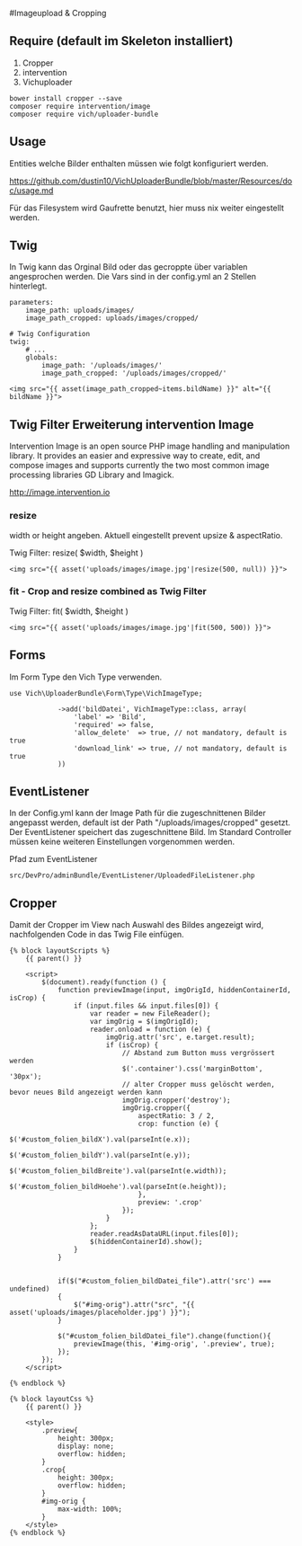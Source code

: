 #Imageupload & Cropping

## Require (default im Skeleton installiert)

1. Cropper 
2. intervention
3. Vichuploader

```
bower install cropper --save
composer require intervention/image
composer require vich/uploader-bundle
```

## Usage

Entities welche Bilder enthalten müssen wie folgt konfiguriert werden.

https://github.com/dustin10/VichUploaderBundle/blob/master/Resources/doc/usage.md

Für das Filesystem wird Gaufrette benutzt, hier muss nix weiter eingestellt werden.

## Twig

In Twig kann das Orginal Bild oder das gecroppte über variablen angesprochen werden. Die Vars sind 
in der config.yml an 2 Stellen hinterlegt.

```
parameters:
    image_path: uploads/images/
    image_path_cropped: uploads/images/cropped/
```

```
# Twig Configuration
twig:
    # ...
    globals:
        image_path: '/uploads/images/'
        image_path_cropped: '/uploads/images/cropped/'
```

```
<img src="{{ asset(image_path_cropped~items.bildName) }}" alt="{{ bildName }}">
```

## Twig Filter Erweiterung intervention Image
Intervention Image is an open source PHP image handling and manipulation library. It provides an easier and expressive way to create, edit, and compose images and supports currently the two most common image processing libraries GD Library and Imagick.

http://image.intervention.io

### resize
width or height angeben. Aktuell eingestellt prevent upsize & aspectRatio.

Twig Filter: resize( $width, $height )
```
<img src="{{ asset('uploads/images/image.jpg'|resize(500, null)) }}">
```

### fit - Crop and resize combined as Twig Filter

Twig Filter: fit( $width, $height )
```
<img src="{{ asset('uploads/images/image.jpg'|fit(500, 500)) }}">
```

## Forms

Im Form Type den Vich Type verwenden.

```
use Vich\UploaderBundle\Form\Type\VichImageType;

            ->add('bildDatei', VichImageType::class, array(
                'label' => 'Bild',
                'required' => false,
                'allow_delete'  => true, // not mandatory, default is true
                'download_link' => true, // not mandatory, default is true
            ))
```

## EventListener

In der Config.yml kann der Image Path für die zugeschnittenen Bilder angepasst werden, default ist der Path "/uploads/images/cropped" 
gesetzt. Der EventListener speichert das zugeschnittene Bild. Im Standard Controller müssen keine weiteren Einstellungen vorgenommen werden.

Pfad zum EventListener
```
src/DevPro/adminBundle/EventListener/UploadedFileListener.php
```

## Cropper

Damit der Cropper im View nach Auswahl des Bildes angezeigt wird, nachfolgenden Code in das Twig File einfügen.

```
{% block layoutScripts %}
    {{ parent() }}
    
    <script>
        $(document).ready(function () {
            function previewImage(input, imgOrigId, hiddenContainerId, isCrop) {
                if (input.files && input.files[0]) {
                    var reader = new FileReader();
                    var imgOrig = $(imgOrigId);
                    reader.onload = function (e) {
                        imgOrig.attr('src', e.target.result);
                        if (isCrop) {
                            // Abstand zum Button muss vergrössert werden
                            $('.container').css('marginBottom', '30px');
                            // alter Cropper muss gelöscht werden, bevor neues Bild angezeigt werden kann
                            imgOrig.cropper('destroy');
                            imgOrig.cropper({
                                aspectRatio: 3 / 2,
                                crop: function (e) {
                                    $('#custom_folien_bildX').val(parseInt(e.x));
                                    $('#custom_folien_bildY').val(parseInt(e.y));
                                    $('#custom_folien_bildBreite').val(parseInt(e.width));
                                    $('#custom_folien_bildHoehe').val(parseInt(e.height));
                                },
                                preview: '.crop'
                            });
                        }
                    };
                    reader.readAsDataURL(input.files[0]);
                    $(hiddenContainerId).show();
                }
            }


            if($("#custom_folien_bildDatei_file").attr('src') === undefined)
            {
                $("#img-orig").attr("src", "{{ asset('uploads/images/placeholder.jpg') }}");
            }

            $("#custom_folien_bildDatei_file").change(function(){
                previewImage(this, '#img-orig', '.preview', true);
            });
        });
    </script>

{% endblock %}

{% block layoutCss %}
    {{ parent() }}

    <style>
        .preview{
            height: 300px;
            display: none;
            overflow: hidden;
        }
        .crop{
            height: 300px;
            overflow: hidden;
        }
        #img-orig {
            max-width: 100%;
        }
    </style>
{% endblock %}
```



